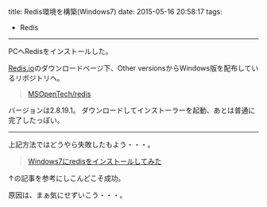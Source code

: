 title: Redis環境を構築(Windows7)
date: 2015-05-16 20:58:17
tags:
- Redis
---

PCへRedisをインストールした。

[Redis.io](http://redis.io/)のダウンロードページ下、Other versionsからWindows版を配布しているリポジトリへ。

> [MSOpenTech/redis](https://github.com/MSOpenTech/redis)

バージョンは2.8.19.1。
ダウンロードしてインストーラーを起動、あとは普通に完了したっぽい。

- - -

上記方法ではどうやら失敗したもよう・・・。

> [Windows7にredisをインストールしてみた ](http://kakakikikeke.blogspot.jp/2014/07/windows7redis.html)

↑の記事を参考にしこんどこそ成功。

原因は、まぁ気にせずいこう・・・。